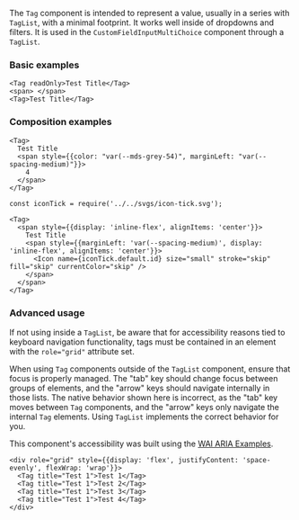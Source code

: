 The `Tag` component is intended to represent a value, usually in a series with `TagList`, with a minimal footprint. It works well inside of dropdowns and filters. It is used in the `CustomFieldInputMultiChoice` component through a `TagList`.

### Basic examples

```
<Tag readOnly>Test Title</Tag>
<span> </span>
<Tag>Test Title</Tag>
```

### Composition examples

```
<Tag>
  Test Title
  <span style={{color: "var(--mds-grey-54)", marginLeft: "var(--spacing-medium)"}}>
    4
  </span>
</Tag>
```

```
const iconTick = require('../../svgs/icon-tick.svg');

<Tag>
  <span style={{display: 'inline-flex', alignItems: 'center'}}>
    Test Title
    <span style={{marginLeft: 'var(--spacing-medium)', display: 'inline-flex', alignItems: 'center'}}>
      <Icon name={iconTick.default.id} size="small" stroke="skip" fill="skip" currentColor="skip" />
    </span>
  </span>
</Tag>
```

### Advanced usage

If not using inside a `TagList`, be aware that for accessibility reasons tied to keyboard navigation functionality, tags must be contained in an element with the `role="grid"` attribute set.

When using `Tag` components outside of the `TagList` component, ensure that focus is properly managed. The "tab" key should change focus between groups of elements, and the "arrow" keys should navigate internally in those lists. The native behavior shown here is incorrect, as the "tab" key moves between `Tag` components, and the "arrow" keys only navigate the internal `Tag` elements. Using `TagList` implements the correct behavior for you.

This component's accessibility was built using the [WAI ARIA Examples](https://www.w3.org/TR/wai-aria-practices-1.1/examples/grid/LayoutGrids.html#ex2_label).

```
<div role="grid" style={{display: 'flex', justifyContent: 'space-evenly', flexWrap: 'wrap'}}>
  <Tag title="Test 1">Test 1</Tag>
  <Tag title="Test 1">Test 2</Tag>
  <Tag title="Test 1">Test 3</Tag>
  <Tag title="Test 1">Test 4</Tag>
</div>
```
